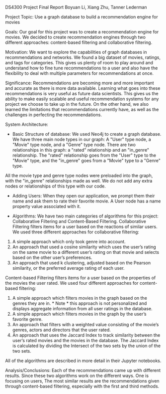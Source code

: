 DS4300 Project Final Report
Boyuan Li, Xiang Zhu, Tanner Lederman

Project Topic: Use a graph database to build a recommendation engine for movies

Goals:
Our goal for this project was to create a recommendation engine for movies. We decided to create recommendation engines through two different approaches: content-based filtering and collaborative filtering. 

Motivation:
We want to explore the capabilities of graph databases in recommendations and
networks. We found a big dataset of movies, ratings, and tags for categories. This gives
us plenty of room to play around and understand how to fine tune recommendations to
a user and also have the flexibility to deal with multiple parameters for
recommendations at once.

Significance:
Recommendations are becoming more and more important and accurate as there is more data available. Learning what goes into these recommendations is very useful as future data scientists. This gives us the ability to make easily scalable and useful recommendation systems for any project we choose to take up in the future. On the other hand, we also learned the limitations that recommendations currently have, as well as the challenges in perfecting the recommendations. 

System Architecture:
- Basic Structure of database:
We used Neo4j to create a graph database. We have three main node types in our graph: A "User" type node, a "Movie" type node, and a "Genre" type node. There are two relationships in this graph: a "rated" relationship and an "in_genre" relationship. The "rated" relationship goes from the "User" type to the "Movie" type, and the "in_genre" goes from a "Movie" type to a "Genre" type. 

All the movie type and genre type nodes were preloaded into the graph, with the "in_genre" relationships made as well. We do not add any extra nodes or relationships of this type with our code. 

- Adding Users:
When they open our application, we prompt them their name and ask them to rate their favorite movie. A User node has a name property value associated with it. 

- Algorithms:
We have two main categories of algorithms for this project: Collaborative Filtering and Content-Based Filtering. 
Collaborative Filtering filters items for a user based on the reactions of similar users. We used three different approaches for collaborative filtering:
1.	 A simple approach which only took genre into account.
2.	An approach that used a cosine similarity which uses the user’s rating on the same movie to a different user’s rating on that movie and selects based on the other user’s preferences.
3.	An approach that used k clustering, adjusted based on the Pearson similarity, or the preferred average rating of each user.

Content-based Filtering filters items for a user based on the properties of the movies the user rated. We used four different approaches for content-based filtering:
1.	A simple approach which filters movies in the graph based on the genres they are in.  * Note * this approach is not personalized and displays aggregate information from all user ratings in the database.
2.	A simple approach which filters movies in the graph by the user’s favorite genre.
3.	An approach that filters with a weighted value consisting of the movie’s genres, actors and directors that the user rated.
4.	An approach that uses the Jaccard Index to track similarity between the user’s rated movies and the movies in the database. The Jaccard Index is calculated by dividing the Intersect of the two sets by the union of the two sets.

All of the algorithms are described in more detail in their Jupyter notebooks. 

Analysis/Conclusions:
Each of the recommendations came up with different results. Since these two algorithms work on the different ways. One is focusing on users, The most similar results are the recommendations given through content-based filtering, especially with the first and third methods. 
